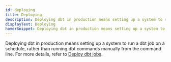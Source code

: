 ```yaml
---
id: deploying
title: Deploying
description: Deploying dbt in production means setting up a system to run a dbt job on a schedule, rather than running dbt commands manually from the command line.
displayText: Deploying
hoverSnippet: Deploying dbt in production means setting up a system to run a dbt job on a schedule, rather than running dbt commands manually from the command line.
---
```


Deploying dbt in production means setting up a system to run a dbt job on a schedule, rather than running dbt commands manually from the command line. For more details, refer to [Deploy dbt jobs](/docs/deploy/deployments). 



